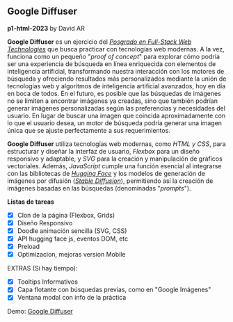 ## Google Diffuser  
**p1-html-2023** by David AR

**Google Diffuser** es un ejercicio del [_Posgrado en Full-Stack Web Technologies_](https://www.talent.upc.edu/esp/estudis/formacio/curs/313400/posgrado-full-stack-web-technologies/ "Posgrado en Full-Stack Web Technologies") que busca practicar con tecnologías web modernas. A la vez, funciona como un pequeño "_proof of concept_" para explorar cómo podría ser una experiencia de búsqueda en línea enriquecida con elementos de inteligencia artificial, transformando nuestra interacción con los motores de búsqueda y ofreciendo resultados más personalizados mediante la unión de tecnologías web y algoritmos de inteligencia artificial avanzados, hoy en día en boca de todos. En el futuro, es posible que las búsquedas de imágenes no se limiten a encontrar imágenes ya creadas, sino que también podrían generar imágenes personalizadas según las preferencias y necesidades del usuario. En lugar de buscar una imagen que coincida aproximadamente con lo que el usuario desea, un motor de búsqueda podría generar una imagen única que se ajuste perfectamente a sus requerimientos. 
  
**Google Diffuser** utiliza tecnologías web modernas, como _HTML y CSS_, para estructurar y diseñar la interfaz de usuario, _Flexbox_ para un diseño responsivo y adaptable, y _SVG_ para la creación y manipulación de gráficos vectoriales. Además, _JavaScript_ cumple una función esencial al integrarse con las bibliotecas de [_Hugging Face_](https://huggingface.co/ "Hugging Face") y los modelos de generación de imágenes por difusión ([_Stable Diffusion_](https://stability.ai/blog/stable-diffusion-public-release "Stable Diffusion")), permitiendo así la creación de imágenes basadas en las búsquedas (denominadas "_prompts_").

**Listas de tareas**

- [x] Clon de la página (Flexbox, Grids)
- [x] Diseño Responsivo  
- [x] Doodle animación sencilla (SVG, CSS)
- [x] API  hugging face js, eventos DOM, etc
- [x] Preload
- [x] Optimizacion, mejoras version Mobile

EXTRAS (Si hay tiempo):
- [x] Tooltips Informativos
- [x] Capa flotante con búsquedas previas, como en "Google Imágenes"  
- [x] Ventana modal con info de la práctica

Demo: [Google Diffuser](https://pelfsollution.github.io/Google-Diffuser/ "Google Diffuser")
